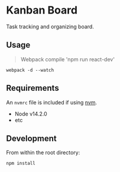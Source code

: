 # Kanban Board
Task tracking and organizing board.

## Usage ##
> Webpack compile 'npm run react-dev'
```
webpack -d --watch
```

## Requirements ##
An `nvmrc` file is included if using [nvm](https://github.com/nvm-sh/nvm).
* Node v14.2.0
* etc

## Development ##
From within the root directory:
```
npm install
```
